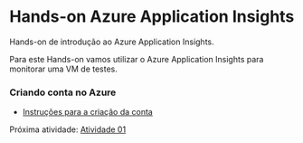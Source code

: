 # Hands-on Azure Application Insights

Hands-on de introdução ao Azure Application Insights.

Para este Hands-on vamos utilizar o Azure Application Insights para monitorar uma VM de testes.

### Criando conta no Azure

- [Instruções para a criação da conta](pdf/Conta_Azure.pdf)

Próxima atividade: [Atividade 01](atividades/01-atividade.md)